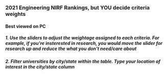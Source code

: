 ### **2021 Engineering NIRF Rankings, but YOU decide criteria weights**
#### Best viewed on PC
##### 1. **Use the sliders to adjust the weightage assigned to each criteria. For example, if you're insterested in research, you would move the slider for research up and reduce the what you don't need/care about**
##### 2. **Filter universities by city/state within the table. Type your location of interest in the city/state column**
